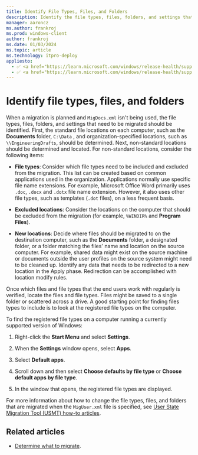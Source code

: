 ```yaml
---
title: Identify File Types, Files, and Folders
description: Identify the file types, files, folders, and settings that need to be migrated when planning the migration.
manager: aaroncz
ms.author: frankroj
ms.prod: windows-client
author: frankroj
ms.date: 01/03/2024
ms.topic: article
ms.technology: itpro-deploy
appliesto:
  - ✅ <a href="https://learn.microsoft.com/windows/release-health/supported-versions-windows-client" target="_blank">Windows 11</a>
  - ✅ <a href="https://learn.microsoft.com/windows/release-health/supported-versions-windows-client" target="_blank">Windows 10</a>
---
```


# Identify file types, files, and folders

When a migration is planned and `MigDocs.xml` isn't being used, the file types, files, folders, and settings that need to be migrated should be identified. First, the standard file locations on each computer, such as the **Documents** folder, `C:\Data` , and organization-specified locations, such as `\\EngineeringDrafts`, should be determined. Next, non-standard locations should be determined and located. For non-standard locations, consider the following items:

- **File types**: Consider which file types need to be included and excluded from the migration. This list can be created based on common applications used in the organization. Applications normally use specific file name extensions. For example, Microsoft Office Word primarily uses `.doc`, `.docx` and `.dotx` file name extension. However, it also uses other file types, such as templates (`.dot` files), on a less frequent basis.

- **Excluded locations**: Consider the locations on the computer that should be excluded from the migration (for example, `%WINDIR%` and **Program Files**).

- **New locations**: Decide where files should be migrated to on the destination computer, such as the **Documents** folder, a designated folder, or a folder matching the files' name and location on the source computer. For example, shared data might exist on the source machine or documents outside the user profiles on the source system might need to be cleaned up. Identify any data that needs to be redirected to a new location in the Apply phase. Redirection can be accomplished with location modify rules.

Once which files and file types that the end users work with regularly is verified, locate the files and file types. Files might be saved to a single folder or scattered across a drive. A good starting point for finding files types to include is to look at the registered file types on the computer.

To find the registered file types on a computer running a currently supported version of Windows:

1. Right-click the **Start Menu** and select **Settings**.

1. When the **Settings** window opens, select **Apps**.

1. Select **Default apps**.

1. Scroll down and then select **Choose defaults by file type** or **Choose default apps by file type**.

1. In the window that opens, the registered file types are displayed.

For more information about how to change the file types, files, and folders that are migrated when the `MigUser.xml` file is specified, see [User State Migration Tool (USMT) how-to articles](usmt-how-to.md).

## Related articles

- [Determine what to migrate](usmt-determine-what-to-migrate.md).
